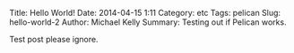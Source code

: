 Title: Hello World!
Date: 2014-04-15 1:11
Category: etc
Tags: pelican
Slug: hello-world-2
Author: Michael Kelly
Summary: Testing out if Pelican works.

Test post please ignore.
